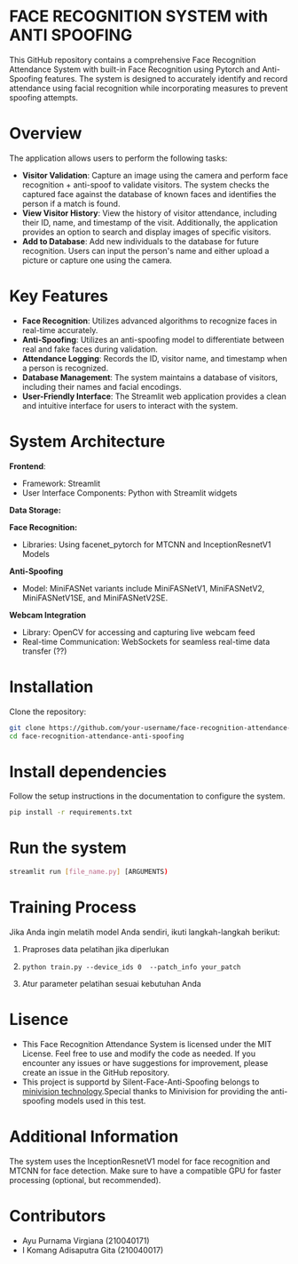 # FACE RECOGNITION SYSTEM with ANTI SPOOFING
This GitHub repository contains a comprehensive Face Recognition Attendance System with built-in Face Recognition using Pytorch and Anti-Spoofing features. The system is designed to accurately identify and record attendance using facial recognition while incorporating measures to prevent spoofing attempts.

# Overview
The application allows users to perform the following tasks:
- **Visitor Validation**: Capture an image using the camera and perform face recognition + anti-spoof to validate visitors. The system checks the captured face against the database of known faces and identifies the person if a match is found.
- **View Visitor History**: View the history of visitor attendance, including their ID, name, and timestamp of the visit. Additionally, the application provides an option to search and display images of specific visitors.
- **Add to Database**: Add new individuals to the database for future recognition. Users can input the person's name and either upload a picture or capture one using the camera.

# Key Features
- **Face Recognition**: Utilizes advanced algorithms to recognize faces in real-time accurately.
- **Anti-Spoofing**: Utilizes an anti-spoofing model to differentiate between real and fake faces during validation.
- **Attendance Logging**: Records the ID, visitor name, and timestamp when a person is recognized.
- **Database Management**: The system maintains a database of visitors, including their names and facial encodings.
- **User-Friendly Interface**: The Streamlit web application provides a clean and intuitive interface for users to interact with the system.

# System Architecture
**Frontend**: 
- Framework: Streamlit
- User Interface Components: Python with Streamlit widgets

**Data Storage:**


**Face Recognition:**
- Libraries:
  Using facenet_pytorch for MTCNN and InceptionResnetV1 Models

**Anti-Spoofing**
- Model:
  MiniFASNet variants include MiniFASNetV1, MiniFASNetV2, MiniFASNetV1SE, and MiniFASNetV2SE.
  
**Webcam Integration**
- Library: OpenCV for accessing and capturing live webcam feed
- Real-time Communication: WebSockets for seamless real-time data transfer (??)

# Installation
Clone the repository:
```bash
git clone https://github.com/your-username/face-recognition-attendance-anti-spoofing.git
cd face-recognition-attendance-anti-spoofing
```

# Install dependencies
Follow the setup instructions in the documentation to configure the system.
```bash
pip install -r requirements.txt
```
# Run the system
```bash
streamlit run [file_name.py] [ARGUMENTS)
```

# Training Process
Jika Anda ingin melatih model Anda sendiri, ikuti langkah-langkah berikut:
1. Praproses data pelatihan jika diperlukan
2. ```
   python train.py --device_ids 0  --patch_info your_patch
   ```  
3. Atur parameter pelatihan sesuai kebutuhan Anda
   
# Lisence
- This Face Recognition Attendance System is licensed under the MIT License. Feel free to use and modify the code as needed. If you encounter any issues or have suggestions for improvement, please create an issue in the GitHub repository.
-  This project is supportd by Silent-Face-Anti-Spoofing belongs to [minivision technology](https://www.minivision.cn/).Special thanks to Minivision for providing the anti-spoofing models used in this test.

# Additional Information
The system uses the InceptionResnetV1 model for face recognition and MTCNN for face detection.
Make sure to have a compatible GPU for faster processing (optional, but recommended).

# Contributors
- Ayu Purnama Virgiana (210040171)
- I Komang Adisaputra Gita (210040017)
